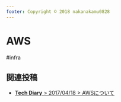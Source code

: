 ```yaml
---
footer: Copyright © 2018 nakanakamu0828
---
```

# AWS
#infra

## 関連投稿
* [<b>Tech Diary</b> &gt; 2017/04/18 &gt; AWSについて](/diary/2018-04-18.html#aws%E3%81%AB%E3%81%A4%E3%81%84%E3%81%A6) 
